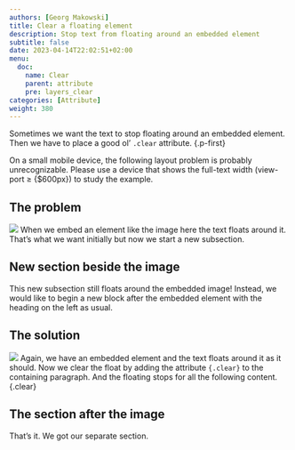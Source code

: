 ```yaml
---
authors: [Georg Makowski]
title: Clear a floating element
description: Stop text from floating around an embedded element
subtitle: false
date: 2023-04-14T22:02:51+02:00 
menu:
  doc:
    name: Clear
    parent: attribute
    pre: layers_clear
categories: [Attribute]
weight: 380
---
```


Sometimes we want the text to stop floating around an embedded element. Then we have to place a good ol’ `.clear` attribute.
{.p-first}
<!--more-->

On a small mobile device, the following layout problem is probably unrecognizable. Please use a device that shows the full-text width (view-port &ge; {$600px}) to study the example.

## The problem

![](splash?size=small) When we embed an element like the image here the text floats around it. That’s what we want initially but now we start a new subsection.

## New section beside the image

This new subsection still floats around the embedded image! Instead, we would like to begin a new block after the embedded element with the heading on the left as usual.

## The solution

![](bigsplash?size=small) Again, we have an embedded element and the text floats around it as it should. Now we clear the float by adding the attribute `{.clear}` to the containing paragraph. And the floating stops for all the following content.
{.clear}

## The section after the image

That’s it. We got our separate section.
